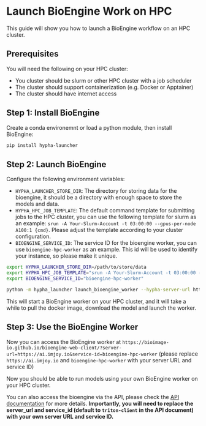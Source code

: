 # Launch BioEngine Work on HPC

This guide will show you how to launch a BioEngine workflow on an HPC cluster.

## Prerequisites

You will need the following on your HPC cluster:
 - You cluster should be slurm or other HPC cluster with a job scheduler
 - The cluster should support containerization (e.g. Docker or Apptainer)
 - The cluster should have internet access

## Step 1: Install BioEngine

Create a conda environemnt or load a python module, then install BioEngine:

```bash
pip install hypha-launcher
```

## Step 2: Launch BioEngine

Configure the following environment variables:
 - `HYPHA_LAUNCHER_STORE_DIR`: The directory for storing data for the bioengine, it should be a directory with enough space to store the models and data.
 - `HYPHA_HPC_JOB_TEMPLATE`: The default command template for submitting jobs to the HPC cluster, you can use the following template for slurm as an example: `srun -A Your-Slurm-Account -t 03:00:00 --gpus-per-node A100:1 {cmd}`. Please adjust the template according to your cluster configuration.
 - `BIOENGINE_SERVICE_ID`: The service ID for the bioengine worker, you can use `bioengine-hpc-worker` as an example. This id will be used to identify your instance, so please make it unique.


```bash
export HYPHA_LAUNCHER_STORE_DIR=/path/to/store/data
export HYPHA_HPC_JOB_TEMPLATE="srun -A Your-Slurm-Account -t 03:00:00 --gpus-per-node A100:1 {cmd}"
export BIOENGINE_SERVICE_ID="bioengine-hpc-worker"

python -m hypha_launcher launch_bioengine_worker --hypha-server-url https://ai.imjoy.io --triton-service-id $BIOENGINE_SERVICE_ID
```

This will start a BioEngine worker on your HPC cluster, and it will take a while to pull the docker image, download the model and launch the worker.

## Step 3: Use the BioEngine Worker

Now you can access the BioEngine worker at `https://bioimage-io.github.io/bioengine-web-client/?server-url=https://ai.imjoy.io&service-id=bioengine-hpc-worker`
(please replace `https://ai.imjoy.io` and `bioengine-hpc-worker` with your server URL and service ID)

Now you should be able to run models using your own BioEngine worker on your HPC cluster.

You can also access the bioengine via the API, please check the [API documentation](./api.md) for more details. **Importantly, you will need to replace the server_url and service_id (default to `triton-client` in the API document) with your own server URL and service ID.**
